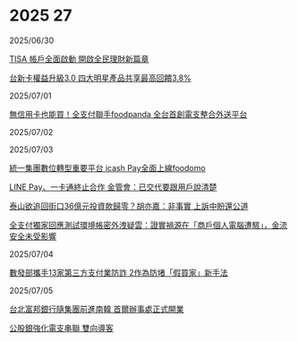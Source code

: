 # 2025 27

2025/06/30

[TISA 帳戶全面啟動 開啟全民理財新篇章](https://udn.com/news/story/121591/8840933)

[台新卡權益升級3.0 四大明星產品共享最高回饋3.8%](https://udn.com/news/story/7239/8840970)

2025/07/01

[無信用卡也能買！全支付聯手foodpanda 全台首創電支整合外送平台](https://www.ctee.com.tw/news/20250701701479-430301)

2025/07/02

2025/07/03

[統一集團數位轉型重要平台 icash Pay全面上線foodomo](https://udn.com/news/story/7241/8849091)

[LINE Pay、一卡通終止合作 金管會：已交代要跟用戶說清楚](https://udn.com/news/story/7239/8849027)

[泰山欲追回街口36億元投資款歸零？胡亦嘉：非事實 上訴中盼還公道](https://money.udn.com/money/story/5613/8848293)

[全支付獨家回應測試環境帳密外洩疑雲：證實禍源在「商戶個人電腦遭駭」，金流安全未受影響](https://www.ithome.com.tw/news/169880)

2025/07/04

[數發部攜手13家第三方支付業防詐 2作為防堵「假買家」新手法](https://www.ctee.com.tw/news/20250704700993-430104)

2025/07/05

[台北富邦銀行隨集團前進南韓 首爾辦事處正式開業](https://udn.com/news/story/7239/8852809)

[公股銀強化電支串聯 雙向導客](https://www.ctee.com.tw/news/20250705700096-439901)
